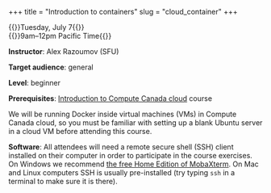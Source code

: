 +++
title = "Introduction to containers"
slug = "cloud_container"
+++

{{<cor>}}Tuesday, July 7{{</cor>}}\
{{<cgr>}}9am–12pm Pacific Time{{</cgr>}}

**Instructor**: Alex Razoumov (SFU)

**Target audience**: general

**Level**: beginner

**Prerequisites**: [Introduction to Compute Canada cloud](../cloud_cloud) course

We will be running Docker inside virtual machines (VMs) in Compute Canada cloud, so you must be familiar
with setting up a blank Ubuntu server in a cloud VM before attending this course.

**Software**: All attendees will need a remote secure shell (SSH) client installed on their computer in
order to participate in the course exercises. On Windows we recommend
[the free Home Edition of MobaXterm](https://mobaxterm.mobatek.net/download.html). On Mac and Linux
computers SSH is usually pre-installed (try typing `ssh` in a terminal to make sure it is there).

<!-- Materials to download: -->
<!-- * [PDF slides](../../slides/docker.pdf) -->
<!-- * [raw text document](/other/dockerCommands.txt) with all commands -->
<!-- * Gnuplot [example script](/other/pm3d_lighting.2.gnu) -->

<!-- {{<cor>}}Zoom{{</cor>}} {{<s>}} {{<cgr>}}9:00am-12:00pm Pacific{{</cgr>}} \ -->
<!-- {{<nolinktitle>}}Live session in 30-40 min presentation blocks{{</nolinktitle>}} -->

<!-- <\!-- last year https://wgschool.netlify.app/docker -\-> -->

<!-- ## Exercises -->
<!-- #### Exercise 1: Hello Docker! -->

<!-- {{< yt ikuqAPT3F44 63 >}} -->

<!-- In this exercise we will install docker on our VM and run the test Hello World docker. Before continuing with this -->
<!-- exercise please be sure you have an Ubuntu (or CentOS) VM set up that you are able to log into. For details on setting -->
<!-- up a VM with your guest account, check [these PDF slides](../../slides/cloud.pdf) from last week's CC Cloud course or -->
<!-- the videos [therein](../cloud_cloud). -->

<!-- Once you are logged into your VM, and you are using Ubuntu, please follow along with the video and execute the following -->
<!-- commands (one command at a time!): -->

<!-- ``` -->
<!-- sudo apt-get update -->
<!-- sudo apt-get install apt-transport-https ca-certificates curl gnupg-agent software-properties-common -->
<!-- curl -fsSL https://download.docker.com/linux/ubuntu/gpg | sudo apt-key add - -->
<!-- sudo add-apt-repository "deb [arch=amd64] https://download.docker.com/linux/ubuntu $(lsb_release -cs) stable" -->
<!-- sudo apt-get update -->
<!-- sudo apt-get install docker-ce docker-ce-cli containerd.io -->
<!-- sudo docker run hello-world -->
<!-- ``` -->

<!-- If you are working with a CentOS VM (following yesterday's cloud course), then the commands for this -->
<!-- exercise are: -->

<!-- ``` -->
<!-- sudo yum install -y yum-utils -->
<!-- sudo yum-config-manager --add-repo https://download.docker.com/linux/centos/docker-ce.repo -->
<!-- sudo yum install wget docker-ce docker-ce-cli containerd.io  -->
<!-- sudo systemctl start docker -->
<!-- sudo docker run hello-world -->
<!-- ``` -->

<!-- #### Exercise 2: Setting up a CentOS Docker Container -->

<!-- {{< yt LZ39p1sMsmg 63 >}} -->

<!-- In this exercise we will use Docker to download and run a copy of CentOS on our Ubuntu VM. To follow -->
<!-- along with the exercise video, please use the following list of commands (one command at a time!): -->

<!-- ``` -->
<!-- sudo docker images -->
<!-- sudo docker search centos -->
<!-- sudo docker pull centos -->
<!-- sudo docker run -it --name First_Centos centos -->
<!-- cat /etc/redhat-release -->
<!-- ``` -->

<!-- #### Exercise 3: Working within a Docker Container and Host Connections -->

<!-- {{< yt GWyRoSq0j_U 63 >}} -->

<!-- In this exercise we will be using Docker to create a container for running gnuplot. To pass the output -->
<!-- files from gnuplot back to our host system we will set up a mount volume attached to a folder in the -->
<!-- host. To follow along with the exercise video please use the following list of commands (one command at a -->
<!-- time!): -->

<!-- ``` -->
<!-- mkdir ~/input -->
<!-- sudo docker run -it --name gnuPlotExample -v ~/input:/workdir centos -->
<!-- yum install gnuplot wget -->
<!-- cd /workdir -->
<!-- wget https://wgtm21.netlify.app/other/pm3d_lighting.2.gnu -->
<!-- gnuplot /workdir/pm3d_lighting.2.gnu -->
<!-- exit -->
<!-- ``` -->

<!-- Once complete with the commands, use MobaXTerm’s file browser to locate `pm3d_lighting.2.png` within the -->
<!-- inputs folder to view the output of gnuplot. -->

<!-- #### Exercise 4: Building Docker Images for Portability -->

<!-- {{< yt 2Ez0w42qGwE 63 >}} -->

<!-- In this exercise we will use a Dockerfile to create a CentOS image with gnuplot already installed and -->
<!-- ready to execute on a mounted volume. We will then repeat the results of Exercise 3 with this new image -->
<!-- without using an interactive shell. Finally we will save and reimport a copy of the image we created to -->
<!-- demonstrate the ability to port Docker images to other systems. To follow along with the exercise video, -->
<!-- please use the following command: -->

<!-- ``` -->
<!-- nano Dockerfile -->
<!-- ``` -->

<!-- and then type the following into the file `Dockerfile`: -->

<!-- ``` -->
<!-- #CentOS GNUPlot -->
<!-- FROM centos -->
<!-- VOLUME /workdir -->
<!-- WORKDIR /workdir -->
<!-- RUN yum install gnuplot -y -->
<!-- ENTRYPOINT ["gnuplot"] -->
<!-- ``` -->

<!-- and save it, and then again in the shell (one command at a time!): -->

<!-- ``` -->
<!-- sudo docker build -t gnuplot_centos . -->
<!-- rm ~/input/pm3d_lighting.2.png -->
<!-- sudo docker run --name DockerGNUPlot -v ~/input:/workdir gnuplot_centos pm3d_lighting.2.gnu -->
<!-- ls ~/input -->
<!-- sudo docker image save -o gnuplotCentosDemo.tar gnuplot_centos -->
<!-- sudo docker image import gnuplotCentosDemo.tar importedgnuplot -->
<!-- sudo docker image list -->
<!-- ``` -->
